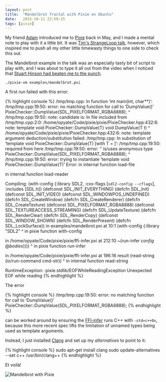 ```yaml
---
layout: post
title:  "Mandelbrot fractal with Pixie on Ubuntu"
date:   2015-10-11 22:59:15
tags: [pixie]
---
```


My friend [Adam](http://www.arknoon.com/) introduced me to [Pixie](https://github.com/pixie-lang/pixie) back in May, and I made a mental note to play with it a little bit. It was [Tim's StrangeLoop talk](https://www.youtube.com/watch?v=1AjhFZVfB9c), however, which inspired me to push all my other little timewasty things to one side to check this out.

The Mandelbrot example in the talk was an especially tasty bit of script to play with, and I was about to type it all out from the video when I noticed that [Stuart Hinson had beaten me to the punch](https://github.com/pixie-lang/pixie/commit/9990b235a186454e36171f84c78a0ebfb18ee5d1).

    ./pixie-vm examples/mandelbrot.pxi

A first run failed with this error:

{% highlight console %}
/tmp/tmp.cpp: In function ‘int main(int, char**)’:
/tmp/tmp.cpp:19:50: error: no matching function for call to ‘DumpValue(<anonymous enum>)’
  PixieChecker::DumpValue(SDL_PIXELFORMAT_RGBA8888); 
                                                  ^
/tmp/tmp.cpp:19:50: note: candidate is:
In file included from /tmp/tmp.cpp:2:0:
/home/opyate/Code/pixie/pixie/PixieChecker.hpp:432:6: note: template<class T> void PixieChecker::DumpValue(T)
void DumpValue(T t)
      ^
/home/opyate/Code/pixie/pixie/PixieChecker.hpp:432:6: note:   template argument deduction/substitution failed:
/tmp/tmp.cpp: In substitution of ‘template<class T> void PixieChecker::DumpValue(T) [with T = <anonymous enum>]’:
/tmp/tmp.cpp:19:50:   required from here
/tmp/tmp.cpp:19:50: error: ‘<anonymous enum>’ is/uses anonymous type
  PixieChecker::DumpValue(SDL_PIXELFORMAT_RGBA8888); 
                                                  ^
/tmp/tmp.cpp:19:50: error:   trying to instantiate ‘template<class T> void PixieChecker::DumpValue(T)’
Error:  in internal function load-file

in internal function load-reader

Compiling: (with-config {:library SDL2, :cxx-flags [`sdl2-config --cflags`], :includes [SDL.h]} (defconst SDL_INIT_EVERYTHING) (defcfn SDL_Init) (defconst SDL_INIT_VIDEO) (defconst SDL_WINDOWPOS_UNDEFINED) (defcfn SDL_CreateWindow) (defcfn SDL_CreateRenderer) (defcfn SDL_CreateTexture) (defconst SDL_PIXELFORMAT_RGBA8888) (defconst SDL_TEXTUREACCESS_STREAMING) (defcfn SDL_UpdateTexture) (defcfn SDL_RenderClear) (defcfn SDL_RenderCopy) (defconst SDL_WINDOW_SHOWN) (defcfn SDL_RenderPresent) (defcfn SDL_LockSurface))
in examples/mandelbrot.pxi at 10:1
(with-config {:library "SDL2"
^
in pixie function with-config

in /home/opyate/Code/pixie/pixie/ffi-infer.pxi at 212:10
        ~(run-infer *config* @*bodies*))))
        ^
in pixie function run-infer

in /home/opyate/Code/pixie/pixie/ffi-infer.pxi at 196:16
        result (read-string (io/run-command cmd-str))
              ^
in internal function read-string

RuntimeException: :pixie.stdlib/EOFWhileReadingException Unexpected EOF while reading
</pre>
{% endhighlight %}

The error

{% highlight console %}
/tmp/tmp.cpp:19:50: error: no matching function for call to ‘DumpValue(<anonymous enum>)’
  PixieChecker::DumpValue(SDL_PIXELFORMAT_RGBA8888); 
{% endhighlight %}

can be worked around by ensuring the [FFI-infer](https://github.com/pixie-lang/pixie/blob/master/pixie/ffi-infer.pxi) runs C++ with ```-std=c++0x```, because this more recent spec lifts the limitation of unnamed types being used as template arguments.

Instead, I just installed [Clang](http://clang.llvm.org/) and set up my *alternatives* to point to it:

{% highlight console %}
sudo apt-get install clang
sudo update-alternatives --set c++ /usr/bin/clang++
{% endhighlight %}

Et voilà!

![Mandelbrot with Pixie](/assets/{{page.id}}/mandelbrot-pixie.png)
